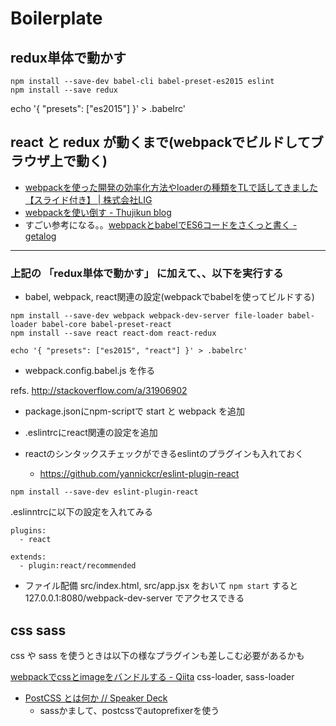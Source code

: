 Boilerplate
=======

## redux単体で動かす

```
npm install --save-dev babel-cli babel-preset-es2015 eslint
npm install --save redux
```

echo '{ "presets": ["es2015"] }' > .babelrc'


## react と redux が動くまで(webpackでビルドしてブラウザ上で動く)

* [webpackを使った開発の効率化方法やloaderの種類をTLで話してきました【スライド付き】 | 株式会社LIG](http://liginc.co.jp/web/js/149577)
* [webpackを使い倒す - Thujikun blog](http://thujikun.github.io/blog/2014/12/07/webpack/)
* すごい参考になる。。[webpackとbabelでES6コードをさくっと書く - getalog](http://geta6.hatenablog.com/entry/2016/04/05/165201)

----------

### 上記の 「redux単体で動かす」 に加えて、、以下を実行する

* babel, webpack, react関連の設定(webpackでbabelを使ってビルドする)

```
npm install --save-dev webpack webpack-dev-server file-loader babel-loader babel-core babel-preset-react
npm install --save react react-dom react-redux

echo '{ "presets": ["es2015", "react"] }' > .babelrc'
```

* webpack.config.babel.js を作る

refs. http://stackoverflow.com/a/31906902

* package.jsonにnpm-scriptで start と webpack を追加

* .eslintrcにreact関連の設定を追加


* reactのシンタックスチェックができるeslintのプラグインも入れておく
  * https://github.com/yannickcr/eslint-plugin-react

```
npm install --save-dev eslint-plugin-react
```

.eslinntrcに以下の設定を入れてみる

```
plugins:
  - react

extends:
  - plugin:react/recommended

```

* ファイル配備 src/index.html, src/app.jsx をおいて `npm start` すると 127.0.0.1:8080/webpack-dev-server でアクセスできる



## css sass

css や sass を使うときは以下の様なプラグインも差しこむ必要があるかも

[webpackでcssとimageをバンドルする - Qiita](http://qiita.com/rglay/items/1bdbee5dd5657012b5fa)
css-loader, sass-loader

* [PostCSS とは何か // Speaker Deck](https://speakerdeck.com/jmblog/postcss-tohahe-ka)
  * sassかまして、postcssでautoprefixerを使う

